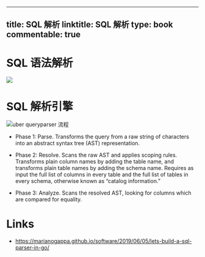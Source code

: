 
---
title: SQL 解析
linktitle: SQL 解析
type: book
commentable: true
---

# SQL 语法解析

![](https://i.postimg.cc/Zqjzngf9/image.png)

# SQL 解析引擎

![uber queryparser 流程](https://s1.ax1x.com/2020/03/28/Gk0luT.md.png)

- Phase 1: Parse. Transforms the query from a raw string of characters into an abstract syntax tree (AST) representation.

- Phase 2: Resolve. Scans the raw AST and applies scoping rules. Transforms plain column names by adding the table name, and transforms plain table names by adding the schema name. Requires as input the full list of columns in every table and the full list of tables in every schema, otherwise known as “catalog information.”

- Phase 3: Analyze. Scans the resolved AST, looking for columns which are compared for equality.

# Links

- https://marianogappa.github.io/software/2019/06/05/lets-build-a-sql-parser-in-go/

    
